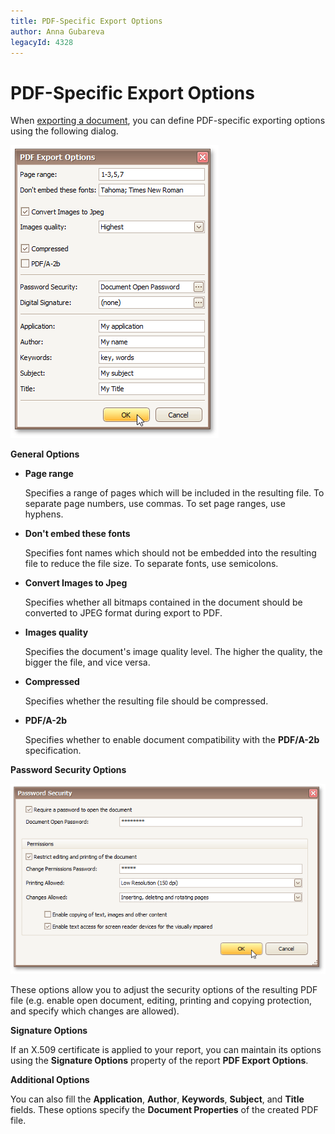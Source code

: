 ```yaml
---
title: PDF-Specific Export Options
author: Anna Gubareva
legacyId: 4328
---
```

# PDF-Specific Export Options
When [exporting a document](exporting-from-print-preview.md), you can define PDF-specific exporting options using the following dialog.

![previewExportOptionsPDF](../../../../images/img7320.png)

**General Options**
* **Page range**
	
	Specifies a range of pages which will be included in the resulting file. To separate page numbers, use commas. To set page ranges, use hyphens.
* **Don't embed these fonts**
	
	Specifies font names which should not be embedded into the resulting file to reduce the file size. To separate fonts, use semicolons.
* **Convert Images to Jpeg**
	
	Specifies whether all bitmaps contained in the document should be converted to JPEG format during export to PDF.
* **Images quality**
	
	Specifies the document's image quality level. The higher the quality, the bigger the file, and vice versa.
* **Compressed**
	
	Specifies whether the resulting file should be compressed.
* **PDF/A-2b**
	
	Specifies whether to enable document compatibility with the **PDF/A-2b** specification.

**Password Security Options**

![previewPDFpasswordSecurity](../../../../images/img11165.png)

These options allow you to adjust the security options of the resulting PDF file (e.g. enable open document, editing, printing and copying protection, and specify which changes are allowed).

**Signature Options**

If an X.509 certificate is applied to your report, you can maintain its options using the **Signature Options** property of the report **PDF Export Options**.

**Additional Options**

You can also fill the **Application**, **Author**, **Keywords**, **Subject**, and **Title** fields. These options specify the **Document Properties** of the created PDF file.
